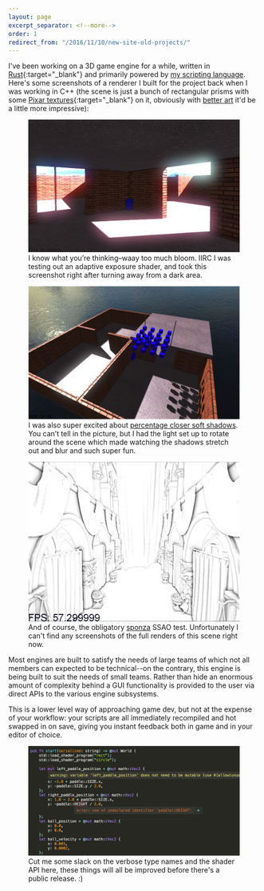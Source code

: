 ```yaml
---
layout: page
excerpt_separator: <!--more-->
order: 1
redirect_from: "/2016/11/10/new-site-old-projects/"
---
```


I've been working on a 3D game engine for a while, written in [Rust](https://www.rust-lang.org){:target="_blank"} and primarily powered by [my scripting language](/projects/scripting-language). Here's some screenshots of a renderer I built for the project back when I was working in C++ (the scene is just a  bunch of rectangular prisms with some [Pixar textures](https://community.renderman.pixar.com/article/114/library-pixar-one-twenty-eight.html){:target="_blank"} on it, obviously with [better art](/projects/misc) it'd be a little more impressive):

<figure>
	<img src="/assets/too-bright.png" />
	<figcaption>I know what you’re thinking–waay too much bloom. IIRC I was testing out an adaptive exposure shader, and took this screenshot right after turning away from a dark area.</figcaption>
</figure>

<!--more-->

<figure>
	<img src="/assets/shadows-soft.png" />
	<figcaption>I was also super excited about <a href="http://developer.download.nvidia.com/shaderlibrary/docs/shadow_PCSS.pdf" target="_blank">percentage closer soft shadows</a>. You can’t tell in the picture, but I had the light set up to rotate around the scene which made watching the shadows stretch out and blur and such super fun.</figcaption>
</figure>

<figure>
	<img src="/assets/obligatory-overdone-sponza-ssao.png" />
	<figcaption>And of course, the obligatory <a href="http://www.crytek.com/cryengine/cryengine3/downloads" target="_blank">sponza</a> SSAO test. Unfortunately I can't find any screenshots of the full renders of this scene right now.</figcaption>
</figure>

Most engines are built to satisfy the needs of large teams of which not all members can expected to be technical--on the contrary, this engine is being built to suit the needs of small teams. Rather than hide an enormous amount of complexity behind a GUI functionality is provided to the user via direct APIs to the various engine subsystems.

This is a lower level way of approaching game dev, but not at the expense of your workflow: your scripts are all immediately recompiled and hot swapped in on save, giving you instant feedback both in game and in your editor of choice.

<figure>
	<img src="/assets/sublime-messages.png" />
	<figcaption>Cut me some slack on the verbose type names and the shader API here, these things will all be improved before there's a public release. :)</figcaption>
</figure>
